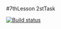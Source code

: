 #7thLesson 2stTask

[![Build status](https://ci.appveyor.com/api/projects/status/x9wh97yb70lv5uwe?svg=true)](https://ci.appveyor.com/project/AlexRax277/js-adv-7thlesson-2task)
